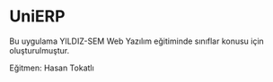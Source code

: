 UniERP
======
Bu uygulama YILDIZ-SEM Web Yazılım eğitiminde sınıflar konusu için oluşturulmuştur.

Eğitmen: Hasan Tokatlı
